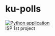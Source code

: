 # ku-polls
[![Python application](https://github.com/napon2545/ku-polls/actions/workflows/python-app.yml/badge.svg)](https://github.com/napon2545/ku-polls/actions/workflows/python-app.yml) \
ISP 1st project
